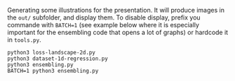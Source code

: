 
Generating some illustrations for the presentation.
It will produce images in the `out/` subfolder, and display them.
To disable display, prefix you commande with `BATCH=1` (see example below where it is especially important for the ensembling code that opens a lot of graphs) or hardcode it in `tools.py`.

~~~
python3 loss-landscape-2d.py
python3 dataset-1d-regression.py
python3 ensembling.py
BATCH=1 python3 ensembling.py
~~~
